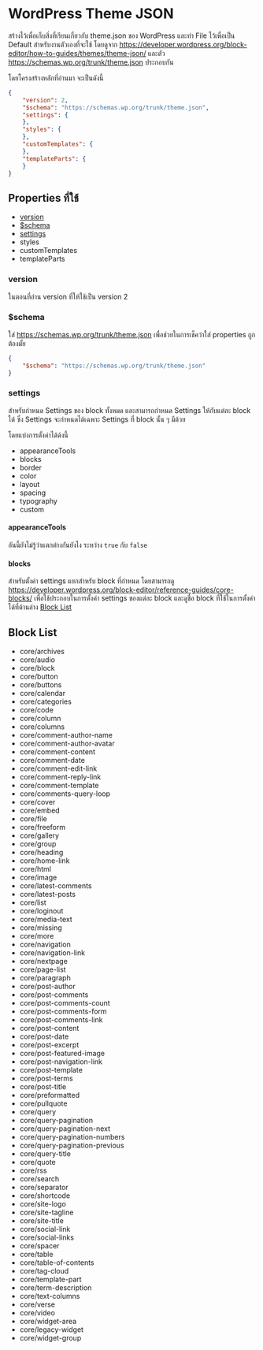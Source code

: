 # WordPress Theme JSON
สร้างไว้เพื่อเก็บสิ่งที่เรียนเกี่ยวกับ theme.json ของ WordPress และทำ File ไว้เพื่อเป็น Default สำหรับงานตัวเองที่จะใช้ โดยดูจาก https://developer.wordpress.org/block-editor/how-to-guides/themes/theme-json/ และตัว https://schemas.wp.org/trunk/theme.json ประกอบกัน

โดยโครงสร้างหลักที่อ่านมา จะเป็นดังนี้

```json
{
	"version": 2,
	"$schema": "https://schemas.wp.org/trunk/theme.json",
	"settings": {
	},
	"styles": {
	},
	"customTemplates": {
	},
	"templateParts": {
	}
}
```

## Properties ที่ใช้
- [version](https://github.com/rabbitinblack/wordpress-theme-json#version)
- [$schema](https://github.com/rabbitinblack/wordpress-theme-json#schema)
- [settings](https://github.com/rabbitinblack/wordpress-theme-json#settings)
- styles
- customTemplates
- templateParts

### version
ในตอนที่อ่าน version ที่ให้ใช้เป็น version 2

### $schema
ใส่ https://schemas.wp.org/trunk/theme.json เพื่อช่วยในการเช็คว่าใส่ properties ถูกต้องมั้ย

```json
{
	"$schema": "https://schemas.wp.org/trunk/theme.json"
}
```

### settings
สำหรับกำหนด Settings ของ block ทั้งหมด และสามารถกำหนด Settings ให้กับแต่ละ block ได้ ซึ่ง Settings จะกำหนดได้เฉพาะ Settings ที่ block นั้น ๆ มีด้วย

โดยแบ่งการตั้งค่าได้ด้งนี้
- appearanceTools
- blocks
- border
- color
- layout
- spacing
- typography
- custom

#### appearanceTools
อันนี้ยังไม่รู้ว่าแตกต่างกันยังไง ระหว่าง `true` กับ `false`

#### blocks
สำหรับตั้งค่า settings แยกสำหรับ block ที่กำหนด โดยสามารถดู https://developer.wordpress.org/block-editor/reference-guides/core-blocks/ เพื่อใช้ประกอบในการตั้งค่า settings ของแต่ละ block และดูชื่อ block ที่ใช้ในการตั้งค่าได้ที่ด้านล่าง [Block List](https://github.com/rabbitinblack/wordpress-theme-json#block-list)

## Block List
- core/archives
- core/audio
- core/block
- core/button
- core/buttons
- core/calendar
- core/categories
- core/code
- core/column
- core/columns
- core/comment-author-name
- core/comment-author-avatar
- core/comment-content
- core/comment-date
- core/comment-edit-link
- core/comment-reply-link
- core/comment-template
- core/comments-query-loop
- core/cover
- core/embed
- core/file
- core/freeform
- core/gallery
- core/group
- core/heading
- core/home-link
- core/html
- core/image
- core/latest-comments
- core/latest-posts
- core/list
- core/loginout
- core/media-text
- core/missing
- core/more
- core/navigation
- core/navigation-link
- core/nextpage
- core/page-list
- core/paragraph
- core/post-author
- core/post-comments
- core/post-comments-count
- core/post-comments-form
- core/post-comments-link
- core/post-content
- core/post-date
- core/post-excerpt
- core/post-featured-image
- core/post-navigation-link
- core/post-template
- core/post-terms
- core/post-title
- core/preformatted
- core/pullquote
- core/query
- core/query-pagination
- core/query-pagination-next
- core/query-pagination-numbers
- core/query-pagination-previous
- core/query-title
- core/quote
- core/rss
- core/search
- core/separator
- core/shortcode
- core/site-logo
- core/site-tagline
- core/site-title
- core/social-link
- core/social-links
- core/spacer
- core/table
- core/table-of-contents
- core/tag-cloud
- core/template-part
- core/term-description
- core/text-columns
- core/verse
- core/video
- core/widget-area
- core/legacy-widget
- core/widget-group
